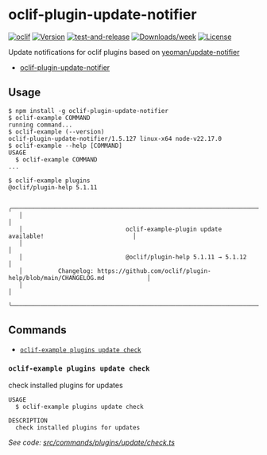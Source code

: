 # oclif-plugin-update-notifier
[![oclif](https://img.shields.io/badge/cli-oclif-brightgreen.svg)](https://oclif.io)
[![Version](https://img.shields.io/npm/v/oclif-plugin-update-notifier.svg?label=oclif-plugin-update-notifier)](https://npmjs.org/package/oclif-plugin-update-notifier)
[![test-and-release](https://github.com/jayree/oclif-plugin-update-notifier/actions/workflows/release.yml/badge.svg)](https://github.com/jayree/oclif-plugin-update-notifier/actions/workflows/release.yml)
[![Downloads/week](https://img.shields.io/npm/dw/oclif-plugin-update-notifier.svg)](https://npmjs.org/package/oclif-plugin-update-notifier)
[![License](https://img.shields.io/npm/l/oclif-plugin-update-notifier.svg)](https://github.com/jayree/oclif-plugin-update-notifier/blob/main/package.json)

Update notifications for oclif plugins based on [yeoman/update-notifier](https://github.com/yeoman/update-notifier)

<!-- toc -->
* [oclif-plugin-update-notifier](#oclif-plugin-update-notifier)
<!-- tocstop -->

## Usage

<!-- usage -->
```sh-session
$ npm install -g oclif-plugin-update-notifier
$ oclif-example COMMAND
running command...
$ oclif-example (--version)
oclif-plugin-update-notifier/1.5.127 linux-x64 node-v22.17.0
$ oclif-example --help [COMMAND]
USAGE
  $ oclif-example COMMAND
...
```
<!-- usagestop -->

```sh-session
$ oclif-example plugins
@oclif/plugin-help 5.1.11

   ╭────────────────────────────────────────────────────────────────────────────────────────────╮
   │                                                                                            │
   │                             oclif-example-plugin update available!                         │
   │                                                                                            │
   │                             @oclif/plugin-help 5.1.11 → 5.1.12                             │
   │          Changelog: https://github.com/oclif/plugin-help/blob/main/CHANGELOG.md            │
   │                                                                                            │
   ╰────────────────────────────────────────────────────────────────────────────────────────────╯
```
## Commands

<!-- commands -->
* [`oclif-example plugins update check`](#oclif-example-plugins-update-check)

### `oclif-example plugins update check`

check installed plugins for updates

```
USAGE
  $ oclif-example plugins update check

DESCRIPTION
  check installed plugins for updates
```

_See code: [src/commands/plugins/update/check.ts](https://github.com/jayree/oclif-plugin-update-notifier/blob/v1.5.127/src/commands/plugins/update/check.ts)_
<!-- commandsstop -->
